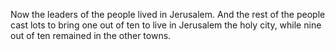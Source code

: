 Now the leaders of the people lived in Jerusalem. And the rest of the people cast lots to bring one out of ten to live in Jerusalem the holy city, while nine out of ten remained in the other towns.
